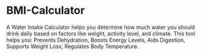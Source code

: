 # BMI-Calculator
A Water Intake Calculator helps you determine how much water you should drink daily based on factors like weight, activity level, and climate. This tool helps you:  Prevents Dehydration, Boosts Energy Levels, Aids Digestion, Supports Weight Loss, Regulates Body Temperature.
